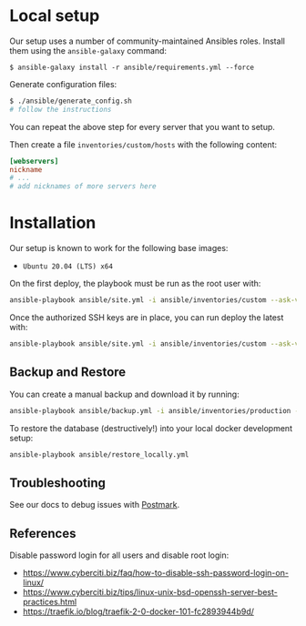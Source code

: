 # Local setup

Our setup uses a number of community-maintained Ansibles roles. Install them using the `ansible-galaxy` command:

```
$ ansible-galaxy install -r ansible/requirements.yml --force
```

Generate configuration files:
```bash
$ ./ansible/generate_config.sh
# follow the instructions
```

You can repeat the above step for every server that you want to setup.

Then create a file `inventories/custom/hosts` with the following content:
```ini
[webservers]
nickname
# ...
# add nicknames of more servers here
```

# Installation

Our setup is known to work for the following base images:

* `Ubuntu 20.04 (LTS) x64`

On the first deploy, the playbook must be run as the root user with:

```bash
ansible-playbook ansible/site.yml -i ansible/inventories/custom --ask-vault-pass --extra-vars "ansible_user=root"
```

Once the authorized SSH keys are in place, you can run deploy the latest with:

```bash
ansible-playbook ansible/site.yml -i ansible/inventories/custom --ask-vault-pass
```

## Backup and Restore

You can create a manual backup and download it by running:
```bash
ansible-playbook ansible/backup.yml -i ansible/inventories/production --ask-vault-pass
```

To restore the database (destructively!) into your local docker development setup:
```bash
ansible-playbook ansible/restore_locally.yml
```

## Troubleshooting

See our docs to debug issues with [Postmark](./Postmark.md).

## References

Disable password login for all users and disable root login:
* https://www.cyberciti.biz/faq/how-to-disable-ssh-password-login-on-linux/
* https://www.cyberciti.biz/tips/linux-unix-bsd-openssh-server-best-practices.html
* https://traefik.io/blog/traefik-2-0-docker-101-fc2893944b9d/
